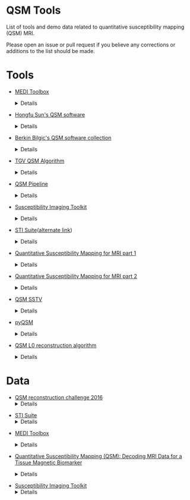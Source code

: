 # QSM Tools
List of tools and demo data related to quantitative susceptibility mapping (QSM) MRI.

Please open an issue or pull request if you believe any corrections or additions to the list should be made.

# Tools

* [MEDI Toolbox](http://weill.cornell.edu/mri/pages/qsm.html)<details>
	<summary>Details</summary>

    * Language: MATLAB
    * License: Academic-only, signup required
    * Methods:
    	* Morphology Enabled Dipole Inversion (MEDI)
    	* Truncated singular value decomposition (TSVD)
    	* Truncated k-space division (TKD)
    	* Iterative SWIM (iSWIM)
    	* TV with Split-Bregmann (TVSB)

</details>
<p>

* [Hongfu Sun's QSM software](https://github.com/sunhongfu/QSM)<details>
	<summary>Details</summary>

	* Language: MATLAB
	* License: MIT
	* Methods:
		* Total variation dipole inversion

</details>
<p>

* [Berkin Bilgic's QSM software collection](https://martinos.org/~berkin/software.html)<details>
	<summary>Details</summary>

    * Language: MATLAB
    * License: Unknown
    * Methods:
        * Single-Step QSM with Total Generalized Variation regularization
        * Fast Total Generalized Variation regularized QSM
		* Reconstruction for Multi-orientation QSM and Susceptibility Tensor Imaging
		* Single-Step QSM with l2-Regularization
		* Fast l1-Regularized QSM with Magnitude Weighting and SHARP background filtering
		* Closed-form l2-Regularized QSM
		* l1- and l2-Regularized QSM and PDF background filtering

</details>
<p>

* [TGV QSM Algorithm](http://www.neuroimaging.at/pages/qsm.php)<details>
	<summary>Details</summary>

	* Language: Python
	* License: Unknown
	* Methods:
		* Total generalized variation 

</details>
<p>

* [QSM Pipeline](https://github.com/CAIsr/qsm)<details>
	<summary>Details</summary>

	* Language: Docker and Singularity image bundles.
		* Core QSM tools written in Python
	* License: Unkown
	* Methods:
		* Total generalized variation

</details>
<p>

* [Susceptibility Imaging Toolkit](https://github.com/stevenxcao/susceptibility-imaging-toolkit)<details>
	<summary>Details</summary>

	* Language: Pyton
	* License: Unknown
	* Methods:
		* QSM inversion

</details>
<p>

* [STI Suite](http://people.duke.edu/~cl160/index_files/page0001.html)([alternate link](https://people.eecs.berkeley.edu/~chunlei.liu/software.html))<details>
	<summary>Details</summary>

	* Language: MATLAB
	* License: Non-commercial academic use only, email signup required
	* Methods:
		* Quantitative Susceptibility Mapping without spatial constraints

</details>
<p>

* [Quantitative Susceptibility Mapping for MRI part 1](https://www.mathworks.com/matlabcentral/fileexchange/48557-quantitative-susceptibility-mapping-for-mri-part-1)<details>
	<summary>Details</summary>

	* Language: MATLAB
	* License: MIT
	* Methods:
		* Closed-form l2-Regularized QSM (Bilgic et al.)

</details>
<p>

* [Quantitative Susceptibility Mapping for MRI part 2](https://www.mathworks.com/matlabcentral/fileexchange/50940-quantitative-susceptibility-mapping-for-mri-part-2)<details>
	<summary>Details</summary>

	* Language: MATLAB
	* License: MIT
	* Methods:
		* L1-regularized magnitude weighted QSM (Bilgic et al.)

</details>
<p>

* [QSM SSTV](https://github.com/AlanKuurstra/qsm_sstv)<details>
	<summary>Details</summary>

	* Language: MATLAB
	* License: Unknown
	* Methods:
		* Single step total variation

</details>
<p>

* [pyQSM](https://github.com/AlanKuurstra/pyQSM)<details>
	<summary>Details</summary>

	* Language: Python
	* License: Unknown
	* Methods: 
		* Dipole inversion

</details>
<p>

* [QSM L0 reconstruction algorithm](https://github.com/littlepig380/QSM-L0-reconstruction-algorithm)<details>
	<summary>Details</summary>

	* Language: MATLAB
	* License: Unkown
	* Methods: 
		* L0 reconstruction

</details>
<p>

# Data

* [QSM reconstruction challenge 2016](http://www.neuroimaging.at/pages/qsm.php)<details>
	<summary>Details</summary>
	* Field strength: 3.0 Tesla
	* Resolution: 1.06 mm
	* Subject: Healthy volunteer
	* Other:
		* A reference susceptibility map computed using the susceptibility tensor imaging algorithm on data acquired at 12 head orientations.

</details>

<p>

* [STI Suite](https://people.eecs.berkeley.edu/~chunlei.liu/software.html)<details>
	<summary>Details</summary>
	* Human Brain Single Echo 2D
		* Field strength: 3.0 Tesla
		* Resolution: 1.8 x 1.8 x 3.0 mm<sup>3</sup>
		* Subject: Human
	* Human Brain Single Echo 3D
		* Field strength: 3.0 Tesla
		* Resolution: 1.25 x 1.25 x 2.0 mm<sup>3</sup>
		* Subject: Human
	* Human Brain Multi Echo 3D
		* Field strength: 3.0 Tesla
		* Resolution: 1.25 x 1.25 x 2.0 mm<sup>3</sup>
		* Subject: Human
	* Mouse Brain 3D
		* Field strength: 9.4 Tesla
		* Resolution: 1.0 x 1.0 x 2.0 um<sup>3</sup>
		* Subject: Human

</details>

<p>

* [MEDI Toolbox](http://weill.cornell.edu/mri/pages/qsm.html)<details>
	<summary>Details</summary>

	* Field strength: Unkown
	* Resolution: 0.9375 x 0.9375 x 2.0 mm<sup>3</sup>
	* Subject: Human and simulation
	* Other:
		* Siemens and GE datasets
</details>

<p>

* [Quantitative Susceptibility Mapping (QSM): Decoding MRI Data for a Tissue Magnetic Biomarker](http://weill.cornell.edu/mri/pages/qsmreview.html)<details>
	<summary>Details</summary>

	* Field strength: Unkown
	* Resolution: 0.9375 x 0.93785 x 1.0 mm<sup>3</sup>
	* Subject: Human and simulation

</details>

<p>

* [Susceptibility Imaging Toolkit](https://github.com/stevenxcao/susceptibility-imaging-toolkit)<details>
	<summary>Details</summary>
	* Field strength: Unknown
	* Resolution: Unknown
	* Subject: Human

</details>

<p>

